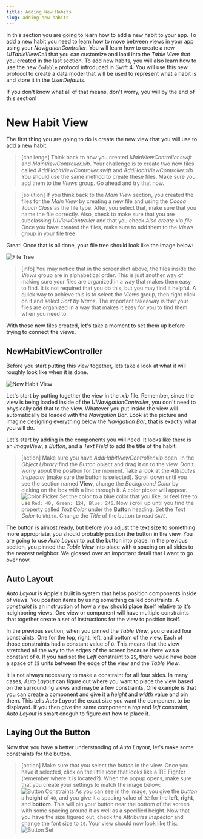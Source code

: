 ```yaml
---
title: Adding New Habits
slug: adding-new-habits
---
```


In this section you are going to learn how to add a new habit to your app. To add a new habit
you need to learn how to move between views in your app using your *NavigationController*. You
will learn how to create a new *UITableViewCell* that you can customize and load into the 
*Table View* that you created in the last section. To add new habits, you will also learn how
to use the new `Codable` protocol introduced in Swift 4. You will use this new protocol to 
create a data model that will be used to represent what a habit is and store it in the *UserDefaults*.

If you don't know what all of that means, don't worry, you will by the end of this section!

# New Habit View

The first thing you are going to do is create the new view that you will use to add a new habit.

> [challenge]
> Think back to how you created *MainViewController.swift* and *MainViewController.xib*. Your challenge
> is to create two new files called *AddHabitViewController.swift* and *AddHabitViewController.xib*. You
> should use the same method to create these files. Make sure you add them to the *Views* group. Go ahead
> and try that now.

<!-- -->

> [solution]
> If you think back to the *Main View* section, you created the files for the *Main View* by creating
> a new file and using the *Cocoa Touch Class* as the file type. After, you select that, make sure that
> you name the file correctly. Also, check to make sure that you are subclassing *UIViewController* and
> that you check *Also create xib file*. Once you have created the files, make sure to add them to the
> *Views* group in your file tree.

Great! Once that is all done, your file tree should look like the image below:

![File Tree](./assets/file_tree.png)

> [info]
> You may notice that in the screenshot above, the files inside the *Views* group are in alphabetical order.
> This is just another way of making sure your files are organized in a way that makes them easy to find.
> It is not required that you do this, but you may find it helpful. A quick way to achieve this is to select
> the *Views* group, then right click on it and select *Sort by Name*. The important takeaway is that your
> files are organized in a way that makes it easy for you to find them when you need to.

With those new files created, let's take a moment to set them up before trying to connect the views.

## NewHabitViewController

Before you start putting this view together, lets take a look at what it will roughly look like when it is
done.

![New Habit View](./assets/new_habit_preview.png)

Let's start by putting together the view in the *.xib* file. Remember, since the view is being loaded inside
of the *UINavigationController*, you don't need to physically add that to the view. Whatever you put inside
the view will automatically be loaded with the *Navigation Bar*. Look at the picture and imagine designing
everything below the *Navigation Bar*, that is exactly what you will do.

Let's start by adding in the components you will need. It looks like there is an *ImageView*, a *Button*,
and a *Text Field* to add the title of the habit.

> [action]
> Make sure you have *AddHabitViewController.xib* open. In the *Object Library* find the *Button* object
> and drag it on to the view. Don't worry about the position for the moment. Take a look at the 
> *Attributes Inspector* (make sure the button is selected). Scroll down until you see the section named
> **View**, change the *Background Color* by cicking on the box with a line through it. A color picker
> will appear.
> ![Color Picker](./assets/color_picker.png)
> Set the color to a blue color that you like, or feel free to use `Red: 40, Green: 124, Blue: 246`.
> Now scroll up until you find the property called *Text Color* under the **Button** heading. Set the
> *Text Color* to `White`. Change the *Title* of the button to read `SAVE`.

The button is almost ready, but before you adjust the text size to something more appropriate, you should
probably position the button in the view. You are going to use *Auto Layout* to put the button into place.
In the previous section, you pinned the *Table View* into place with `0` spacing on all sides to the nearest
neighbor. We glossed over an important detail that I want to go over now.

## Auto Layout

*Auto Layout* is Apple's built in system that helps position components inside of views. You position items by 
using something called constraints. A *constraint* is an instruction of how a view should place itself relative
to it's neighboring views. One view or component will have multiple constraints that together create a set of
instructions for the view to position itself.

In the previous section, when you pinned the *Table View*, you created four constraints. One for the top, right,
left, and bottom of the view. Each of those constraints had a constant value of `0`. This means that the view 
stretched all the way to the edges of the screen because there was a constant of `0`. If you had set the *Left* 
constraint to `25`, there would have been a space of `25` units between the edge of the view and the *Table View*.

It is not always necessary to make a constraint for all four sides. In many cases, *Auto Layout* can figure out where
you want to place the view based on the surrounding views and maybe a few constraints. One example is that you can
create a component and give it a *height* and *width* value and pin them. This tells *Auto Layout* the exact size you
want the component to be displayed. If you then give the same component a *top* and *left* constraint, *Auto Layout*
is smart enoguh to figure out how to place it.

## Laying Out the Button

Now that you have a better understanding of *Auto Layout*, let's make some constraints for the button.

> [action]
> Make sure that you select the *button* in the view. Once you have it selected, click on the little icon that looks
> like a TIE Fighter (remember where it is located?). When the popup opens, make sure that you create your settings to
> match the image below:
> ![Button Constraints](./assets/button_constraints.png)
> As you can see in the image, you give the *button* a **height** of `40`, and you give it a spacing value of `32` for
> the **left**, **right**, and **bottom**. This will pin your button near the bottom of the screen with some spacing
> around it as well as a specified height. Now that you have the size figured out, check the *Attributes Inspector* and
> change the font size to `20`. Your view should now look like this:
> ![Button Set](./assets/button_set.png)